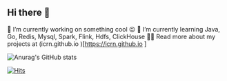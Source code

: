 ## Hi there 👋

🔭  I’m currently working on something cool 😉
🌱  I’m currently learning Java, Go, Redis, Mysql, Spark, Flink, Hdfs, ClickHouse
👨‍💻  Read more about my projects at (icrn.github.io )[https://icrn.github.io ]


![Anurag's GitHub stats](https://github-readme-stats.vercel.app/api?username=icrn&show_icons=true&theme=onedark)

[![Hits](https://hits.seeyoufarm.com/api/count/incr/badge.svg?url=https%3A%2F%2Fgithub.com%2Ficrn&count_bg=%232C3B20&title_bg=%23C6B7B7&icon=iconify.svg&icon_color=%23E7E7E7&title=&edge_flat=false)](https://hits.seeyoufarm.com)


<!--
**icrn/icrn** is a ✨ _special_ ✨ repository because its `README.md` (this file) appears on your GitHub profile.

Here are some ideas to get you started:

- 🔭 I’m currently working on ...
- 🌱 I’m currently learning ...
- 👯 I’m looking to collaborate on ...
- 🤔 I’m looking for help with ...
- 💬 Ask me about ...
- 📫 How to reach me: ...
- 😄 Pronouns: ...
- ⚡ Fun fact: ...
-->
